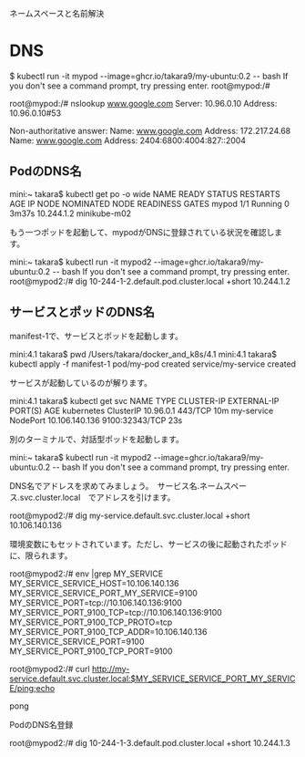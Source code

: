 ネームスペースと名前解決




# DNS

$ kubectl run -it mypod --image=ghcr.io/takara9/my-ubuntu:0.2 -- bash
If you don't see a command prompt, try pressing enter.
root@mypod:/# 

root@mypod:/# nslookup www.google.com
Server:		10.96.0.10
Address:	10.96.0.10#53

Non-authoritative answer:
Name:	www.google.com
Address: 172.217.24.68
Name:	www.google.com
Address: 2404:6800:4004:827::2004

## PodのDNS名

mini:~ takara$ kubectl get po -o wide
NAME    READY   STATUS    RESTARTS   AGE     IP           NODE           NOMINATED NODE   READINESS GATES
mypod   1/1     Running   0          3m37s   10.244.1.2   minikube-m02   <none>           <none>


もう一つポッドを起動して、mypodがDNSに登録されている状況を確認します。

mini:~ takara$ kubectl run -it mypod2 --image=ghcr.io/takara9/my-ubuntu:0.2 -- bash
If you don't see a command prompt, try pressing enter.
root@mypod2:/# dig 10-244-1-2.default.pod.cluster.local +short
10.244.1.2


## サービスとポッドのDNS名

manifest-1で、サービスとポッドを起動します。

mini:4.1 takara$ pwd
/Users/takara/docker_and_k8s/4.1
mini:4.1 takara$ kubectl apply -f manifest-1
pod/my-pod created
service/my-service created

サービスが起動しているのが解ります。

mini:4.1 takara$ kubectl get svc
NAME         TYPE        CLUSTER-IP       EXTERNAL-IP   PORT(S)          AGE
kubernetes   ClusterIP   10.96.0.1        <none>        443/TCP          10m
my-service   NodePort    10.106.140.136   <none>        9100:32343/TCP   23s

別のターミナルで、対話型ポッドを起動します。

mini:~ takara$ kubectl run -it mypod2 --image=ghcr.io/takara9/my-ubuntu:0.2 -- bash
If you don't see a command prompt, try pressing enter.

DNS名でアドレスを求めてみましょう。　サービス名.ネームスペース.svc.cluster.local　でアドレスを引けます。

root@mypod2:/# dig my-service.default.svc.cluster.local +short
10.106.140.136

環境変数にもセットされています。ただし、サービスの後に起動されたポッドに、限られます。

root@mypod2:/# env |grep MY_SERVICE
MY_SERVICE_SERVICE_HOST=10.106.140.136
MY_SERVICE_SERVICE_PORT_MY_SERVICE=9100
MY_SERVICE_PORT=tcp://10.106.140.136:9100
MY_SERVICE_PORT_9100_TCP=tcp://10.106.140.136:9100
MY_SERVICE_PORT_9100_TCP_PROTO=tcp
MY_SERVICE_PORT_9100_TCP_ADDR=10.106.140.136
MY_SERVICE_SERVICE_PORT=9100
MY_SERVICE_PORT_9100_TCP_PORT=9100


root@mypod2:/# curl http://my-service.default.svc.cluster.local:$MY_SERVICE_SERVICE_PORT_MY_SERVICE/ping;echo
<p>pong</p>

PodのDNS名登録

root@mypod2:/# dig 10-244-1-3.default.pod.cluster.local +short
10.244.1.3

